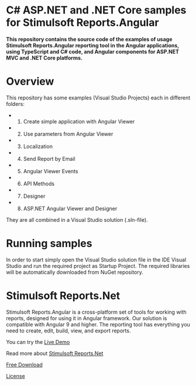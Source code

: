# C# ASP.NET and .NET Core samples for Stimulsoft Reports.Angular

#### This repository contains the source code of the examples of usage Stimulsoft Reports.Angular reporting tool in the Angular applications, using TypeScript and C# code, and Angular components for ASP.NET MVC and .NET Core platforms.

# Overview
This repository has some examples (Visual Studio Projects) each in different folders:
* 01. Create simple application with Angular Viewer
* 02. Use parameters from Angular Viewer
* 03. Localization
* 04. Send Report by Email
* 05. Angular Viewer Events
* 06. API Methods
* 07. Designer
* 08. ASP.NET Angular Viewer and Designer

They are all combined in a Visual Studio solution (.sln-file).

# Running samples
In order to start simply open the Visual Studio solution file in the IDE Visual Studio and run the required project as Startup Project. The required libraries will be automatically downloaded from NuGet repository.

# Stimulsoft Reports.Net
Stimulsoft Reports.Angular is a cross-platform set of tools for working with reports, designed for using it in Angular framework. Our solution is compatible with Angular 9 and higher. The reporting tool has everything you need to create, edit, build, view, and export reports.

You can try the [Live Demo](http://demo.stimulsoft.com/#Net)

Read more about [Stimulsoft Reports.Net](https://www.stimulsoft.com/en/products/reports-angular)

[Free Download](https://www.stimulsoft.com/en/downloads)

[License](LICENSE.md)
